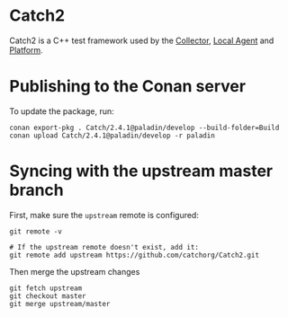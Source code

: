 # Catch2

Catch2 is a C++ test framework used by the [Collector](https://github.com/PaladinAI/ddat-collector),
[Local Agent](https://github.com/PaladinAI/ddat-localagent) and
[Platform](https://github.com/PaladinAI/ddat-platform).

# Publishing to the Conan server

To update the package, run:

    conan export-pkg . Catch/2.4.1@paladin/develop --build-folder=Build
    conan upload Catch/2.4.1@paladin/develop -r paladin

# Syncing with the upstream master branch

First, make sure the `upstream` remote is configured:

    git remote -v

    # If the upstream remote doesn't exist, add it:
    git remote add upstream https://github.com/catchorg/Catch2.git

Then merge the upstream changes

    git fetch upstream
    git checkout master
    git merge upstream/master

